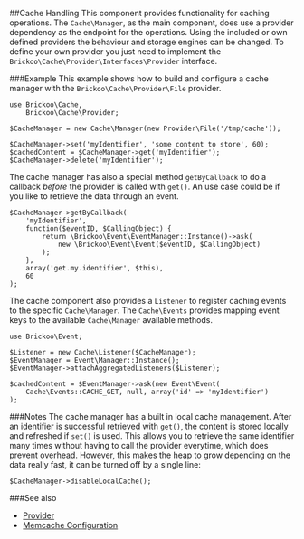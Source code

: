 ##Cache Handling
This component provides functionality for caching operations. The `Cache\Manager`, as the main component, does use a provider dependency as the endpoint for the operations.
Using the included or own defined providers the behaviour and storage engines can be changed.
To define your own provider you just need to implement the `Brickoo\Cache\Provider\Interfaces\Provider` interface.


###Example
This example shows how to build and configure a cache manager with the `Brickoo\Cache\Provider\File` provider.

    use Brickoo\Cache,
        Brickoo\Cache\Provider;

    $CacheManager = new Cache\Manager(new Provider\File('/tmp/cache'));

    $CacheManager->set('myIdentifier', 'some content to store', 60);
    $cachedContent = $CacheManager->get('myIdentifier');
    $CacheManager->delete('myIdentifier');

The cache manager has also a special method `getByCallback` to do a callback *before* the provider is called with `get()`. An use case could be if you like to retrieve the data through an event.

    $CacheManager->getByCallback(
        'myIdentifier',
        function($eventID, $CallingObject) {
            return \Brickoo\Event\EventManager::Instance()->ask(
                new \Brickoo\Event\Event($eventID, $CallingObject)
            );
        },
        array('get.my.identifier', $this),
        60
    );

The cache component also provides a `Listener` to register caching events to the specific `Cache\Manager`. The `Cache\Events` provides mapping event keys to the available `Cache\Manager` available methods.

    use Brickoo\Event;

    $Listener = new Cache\Listener($CacheManager);
    $EventManager = Event\Manager::Instance();
    $EventManager->attachAggregatedListeners($Listener);

    $cachedContent = $EventManager->ask(new Event\Event(
        Cache\Events::CACHE_GET, null, array('id' => 'myIdentifier')
    );


###Notes
The cache manager has a built in local cache management. After an identifier is successful retrieved with `get()`, the content is stored locally and refreshed if `set()` is used. This allows you to retrieve the same identifier many times
without having to call the provider everytime, which does prevent overhead.
However, this makes the heap to grow depending on the data really fast, it can be turned off by a single line:

    $CacheManager->disableLocalCache();


###See also
- [Provider](https://github.com/brickoo/brickoo/tree/master/src/Brickoo/Cache/Provider)
- [Memcache Configuration](https://github.com/brickoo/brickoo/tree/master/src/Brickoo/Cache/Config)